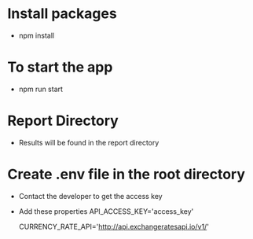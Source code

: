 # Install packages
 - npm install

# To start the app
 - npm run start

# Report Directory
 - Results will be found in the report directory

# Create .env file in the root directory
  - Contact the developer to get the access key
  - Add these properties
    API_ACCESS_KEY='access_key'

    CURRENCY_RATE_API='http://api.exchangeratesapi.io/v1/'
